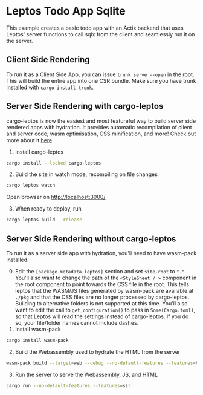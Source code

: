 # Leptos Todo App Sqlite 

This example creates a basic todo app with an Actix backend that uses Leptos' server functions to call sqlx from the client and seamlessly run it on the server.

## Client Side Rendering
To run it as a Client Side App, you can issue  `trunk serve --open` in the root. This will build the entire
app into one CSR bundle. Make sure you have trunk installed with `cargo install trunk`.

## Server Side Rendering with cargo-leptos
cargo-leptos is now the easiest and most featureful way to build server side rendered apps with hydration. It provides automatic recompilation of client and server code, wasm optimisation, CSS minification, and more! Check out more about it [here](https://github.com/akesson/cargo-leptos)

1. Install cargo-leptos
```bash
cargo install --locked cargo-leptos
``` 
2. Build the site in watch mode, recompiling on file changes
```bash
cargo leptos watch
```

Open browser on [http://localhost:3000/](http://localhost:3000/)

3. When ready to deploy, run
```bash
cargo leptos build --release
```

## Server Side Rendering without cargo-leptos
To run it as a server side app with hydration, you'll need to have wasm-pack installed.

0. Edit the `[package.metadata.leptos]` section and set `site-root` to `"."`. You'll also want to change the path of the `<StyleSheet / >` component in the root component to point towards the CSS file in the root. This tells leptos that the WASM/JS files generated by wasm-pack are available at `./pkg` and that the CSS files are no longer processed by cargo-leptos. Building to alternative folders is not supported at this time. You'll also want to edit the call to `get_configuration()` to pass in `Some(Cargo.toml)`, so that Leptos will read the settings instead of cargo-leptos. If you do so, your file/folder names cannot include dashes.
1. Install wasm-pack
```bash
cargo install wasm-pack
```
2. Build the Webassembly used to hydrate the HTML from the server
```bash
wasm-pack build --target=web --debug --no-default-features --features=hydrate
```
3. Run the server to serve the Webassembly, JS, and HTML 
```bash
cargo run --no-default-features --features=ssr
```

